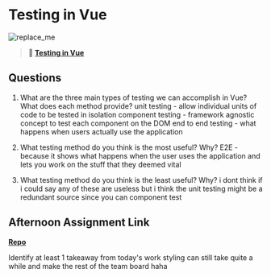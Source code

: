 # Testing in Vue

![replace_me](https://codeworks.blob.core.windows.net/public/assets/img/illustrations/placeholder.svg)

> **📖 [Testing in Vue](https://codeworksacademy.com/fs-student-guide/resources/wk8-9/04-Vue-Testing)**

## Questions

1. What are the three main types of testing we can accomplish in Vue? What does each method provide?
    unit testing -  allow individual units of code to be tested in isolation
    component testing - framework agnostic concept to test each component on the DOM
    end to end testing - what happens when users actually use the application

2. What testing method do you think is the most useful? Why?
    E2E - because it shows what happens when the user uses the application and lets you work on the stuff that they deemed vital

3. What testing method do you think is the least useful? Why?
    i dont think if i could say any of these are useless but i think the unit testing might be a redundant source since you can component test

## Afternoon Assignment Link

**[Repo](https://github.com/KendallPowell/MovieKnight)**

Identify at least 1 takeaway from today's work
styling can still take quite a while and make the rest of the team board haha
